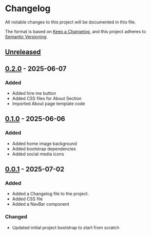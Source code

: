 # Changelog

All notable changes to this project will be documented in this file.

The format is based on [Keep a Changelog](https://keepachangelog.com/en/1.1.0/),
and this project adheres to [Semantic Versioning](https://semver.org/spec/v2.0.0.html).

## [Unreleased]

## [0.2.0] - 2025-06-07

### Added

- Added hire me button
- Added CSS files for About Section
- Imported About page template code

## [0.1.0] - 2025-06-06

### Added

- Added home image background
- Added bootstrap dependencies
- Added social media icons

## [0.0.1] - 2025-07-02

### Added

- Added a Changelog file to the project.
- Added CSS file
- Added a NavBar component

### Changed

- Updated initial project bootstrap to start from scratch

[unreleased]: https://github.com/lenblazy/mwabonje-portfolio/compare/v0.2.0...HEAD

[0.2.0]: https://github.com/lenblazy/mwabonje-portfolio/releases/tag/0.2.0

[0.1.0]: https://github.com/lenblazy/mwabonje-portfolio/releases/tag/0.1.0

[0.0.1]: https://github.com/lenblazy/mwabonje-portfolio/releases/tag/0.0.1
